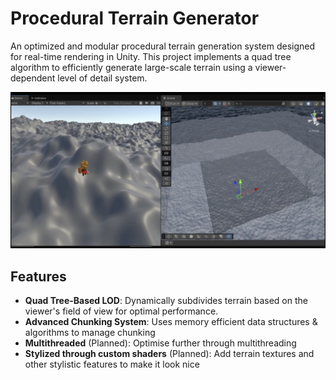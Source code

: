 # Procedural Terrain Generator

An optimized and modular procedural terrain generation system designed for real-time rendering in Unity. This project implements a quad tree algorithm to efficiently generate large-scale terrain using a viewer-dependent level of detail system.

![Procedural Terrain Demo](thumbnail.png)

## Features
- **Quad Tree-Based LOD**: Dynamically subdivides terrain based on the viewer's field of view for optimal performance.
- **Advanced Chunking System**: Uses memory efficient data structures & algorithms to manage chunking
- **Multithreaded** (Planned): Optimise further through multithreading
- **Stylized through custom shaders** (Planned): Add terrain textures and other stylistic features to make it look nice
